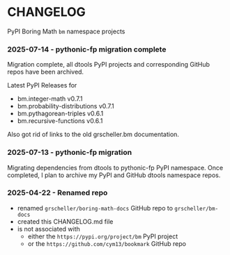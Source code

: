 # CHANGELOG

PyPI Boring Math `bm` namespace projects

### 2025-07-14 - pythonic-fp migration complete

Migration complete, all dtools PyPI projects and corresponding GitHub
repos have been archived. 

Latest PyPI Releases for

- bm.integer-math v0.7.1
- bm.probability-distributions v0.7.1
- bm.pythagorean-triples v0.6.1
- bm.recursive-functions v0.6.1

Also got rid of links to the old grscheller.bm documentation.

### 2025-07-13 - pythonic-fp migration

Migrating dependencies from dtools to pythonic-fp PyPI namespace. Once
completed, I plan to archive my PyPI and GitHub dtools namespace repos.

### 2025-04-22 - Renamed repo

- renamed `grscheller/boring-math-docs` GitHub repo to `grscheller/bm-docs` 
- created this CHANGELOG.md file
- is not associated with
  - either the `https://pypi.org/project/bm` PyPI project
  - or the `https://github.com/cym13/bookmark` GitHub repo

